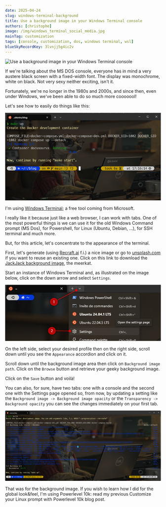 ```yaml
---
date: 2025-04-24
slug: windows-terminal-background
title: Use a background image in your Windows Terminal console
authors: [christophe]
image: /img/windows_terminal_social_media.jpg
mainTag: customization
tags: [console, customization, dos, windows terminal, wsl]
blueSkyRecordKey: 3lvnjj5g4ic2v
---
```

![Use a background image in your Windows Terminal console](/img/windows_terminal_banner.jpg)

If we're talking about the MS DOS console, everyone has in mind a very austere black screen with a fixed-width font. The display was monochrome, white on black. Not very sexy neither exciting, isn't it.

Fortunately, we're no longer in the 1980s and 2000s, and since then, even under Windows, we've been able to do so much more cooooool!

Let's see how to easily do things like this:

![My console](./images/console.png)

<!-- truncate -->

I'm using [Windows Terminal](https://apps.microsoft.com/detail/9n0dx20hk701); a free tool coming from Microsoft.

I really like it because just like a web browser, I can work with tabs. One of the most powerful things is we can use it for the old Windows Command prompt (MS Dos), for Powershell, for Linux (Ubuntu, Debian, ...), for SSH terminal and much more.

But, for this article, let's concentrate to the appearance of the terminal.

First, let's generate (using [Recraft.ai](https://www.recraft.ai/) f.i.) a nice image or go to [unsplash.com](https://unsplash.com/) if you want to reuse an existing one. Click on this link to download the [JackJack background image](./images/wallpaper.jpg), the meerkat.

Start an instance of Windows Terminal and, as illustrated on the image below, click on the down arrow and select `Settings`.

![Accessing to the settings page](./images/settings.png)

On the left side, select your desired profile then on the right side, scroll down until you see the `Appearance` accordion and click on it.

Scroll down until the background image area then click on `Background image path`. Click on the `Browse` button and retrieve your geeky background image.

Click on the `Save` button and voilà!

You can also, for sure, have two tabs: one with a console and the second one with the Settings page opened so, from now, by updating a setting like the `Background image -> Background image opacity` or the `Transparency -> Background opacity` you can see the changes immediately on your first tab.

![Nice no?](./images/full_image.png)

That was for the background image. If you wish to learn how I did for the global look&feel, I'm using Powerlevel 10k: read my previous <Link to="/blog/powerlevel10k_sandbox">Customize your Linux prompt with Powerlevel 10k</Link> blog post.
